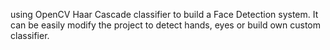  using OpenCV Haar Cascade classifier to build a Face Detection system. It can be easily modify the project to detect hands, eyes or build own custom classifier.

